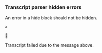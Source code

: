 
### Transcript parser hidden errors

An error in a hide block should not be hidden.

```unison
x
```



🛑

Transcript failed due to the message above.
